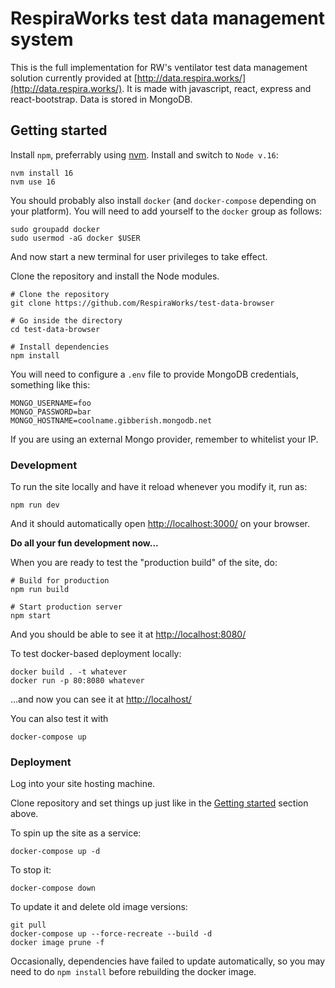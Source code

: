 # RespiraWorks test data management system

This is the full implementation for RW's ventilator test data management solution currently provided at
[http://data.respira.works/](http://data.respira.works/).
It is made with javascript, react, express and react-bootstrap. Data is stored in MongoDB.

## Getting started

Install `npm`, preferrably using [nvm](https://github.com/nvm-sh/nvm). Install and switch to `Node v.16`:

```shell
nvm install 16
nvm use 16
```

You should probably also install `docker` (and `docker-compose` depending on your platform). You will need to add
yourself to the `docker` group as follows:

```shell
sudo groupadd docker
sudo usermod -aG docker $USER
```

And now start a new terminal for user privileges to take effect.

Clone the repository and install the Node modules.

```shell
# Clone the repository
git clone https://github.com/RespiraWorks/test-data-browser

# Go inside the directory
cd test-data-browser

# Install dependencies
npm install
```

You will need to configure a `.env` file to provide MongoDB credentials, something like this:

```dotenv
MONGO_USERNAME=foo
MONGO_PASSWORD=bar
MONGO_HOSTNAME=coolname.gibberish.mongodb.net
```

If you are using an external Mongo provider, remember to whitelist your IP.

### Development

To run the site locally and have it reload whenever you modify it, run as:

```shell
npm run dev
```
And it should automatically open [http://localhost:3000/](http://localhost:3000/) on your browser.

**Do all your fun development now...**

When you are ready to test the "production build" of the site, do:

```shell
# Build for production
npm run build

# Start production server
npm start
```

And you should be able to see it at [http://localhost:8080/](http://localhost:8080/)

To test docker-based deployment locally:

```shell
docker build . -t whatever
docker run -p 80:8080 whatever
```

...and now you can see it at [http://localhost/](http://localhost/)

You can also test it with
```shell
docker-compose up
```

### Deployment

Log into your site hosting machine.

Clone repository and set things up just like in the [Getting started](#getting-started) section above.

To spin up the site as a service:
```shell
docker-compose up -d
```

To stop it:
```shell
docker-compose down
```

To update it and delete old image versions:

```shell
git pull
docker-compose up --force-recreate --build -d
docker image prune -f
```

Occasionally, dependencies have failed to update automatically, so you may need to do `npm install` before rebuilding
the docker image.